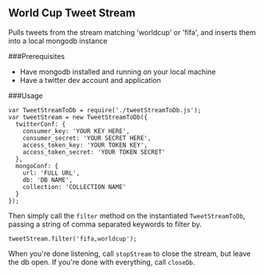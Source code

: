 ## World Cup Tweet Stream
Pulls tweets from the stream matching 'worldcup' or 'fifa', and inserts them into
a local mongodb instance


###Prerequisites
* Have mongodb installed and running on your local machine
* Have a twitter dev account and application

###Usage

```
var TweetStreamToDb = require('./tweetStreamToDb.js');
var tweetStream = new TweetStreamToDb({
  twitterConf: {
    consumer_key: 'YOUR KEY HERE',
    consumer_secret: 'YOUR SECRET HERE',
    access_token_key: 'YOUR TOKEN KEY',
    access_token_secret: 'YOUR TOKEN SECRET' 
  },
  mongoConf: {
    url: 'FULL URL',
    db: 'DB NAME',
    collection: 'COLLECTION NAME'
  }
});
```

Then simply call the `filter` method on the instantiated `TweetStreamToDb`,
passing a string of comma separated keywords to filter by.

```
tweetStream.filter('fifa,worldcup');
```

When you're done listening, call `stopStream` to close the stream,
but leave the db open. If you're done with everything, call
`closeDb`.
